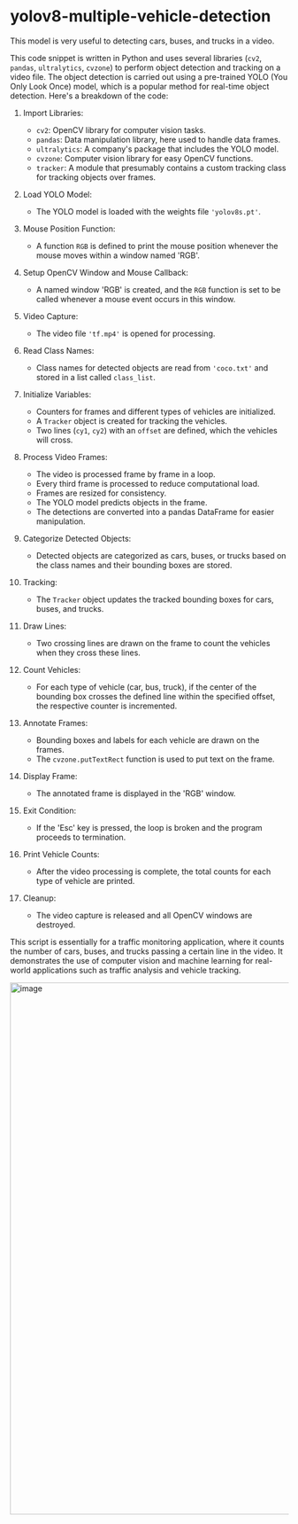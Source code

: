 # yolov8-multiple-vehicle-detection
This model is very useful to detecting cars, buses, and trucks in a video.

This code snippet is written in Python and uses several libraries (`cv2`, `pandas`, `ultralytics`, `cvzone`) to perform object detection and tracking on a video file. The object detection is carried out using a pre-trained YOLO (You Only Look Once) model, which is a popular method for real-time object detection. Here's a breakdown of the code:

1. Import Libraries:
   - `cv2`: OpenCV library for computer vision tasks.
   - `pandas`: Data manipulation library, here used to handle data frames.
   - `ultralytics`: A company's package that includes the YOLO model.
   - `cvzone`: Computer vision library for easy OpenCV functions.
   - `tracker`: A module that presumably contains a custom tracking class for tracking objects over frames.

2. Load YOLO Model:
   - The YOLO model is loaded with the weights file `'yolov8s.pt'`.

3. Mouse Position Function:
   - A function `RGB` is defined to print the mouse position whenever the mouse moves within a window named 'RGB'.

4. Setup OpenCV Window and Mouse Callback:
   - A named window 'RGB' is created, and the `RGB` function is set to be called whenever a mouse event occurs in this window.

5. Video Capture:
   - The video file `'tf.mp4'` is opened for processing.

6. Read Class Names:
   - Class names for detected objects are read from `'coco.txt'` and stored in a list called `class_list`.

7. Initialize Variables:
   - Counters for frames and different types of vehicles are initialized.
   - A `Tracker` object is created for tracking the vehicles.
   - Two lines (`cy1`, `cy2`) with an `offset` are defined, which the vehicles will cross.

8. Process Video Frames:
   - The video is processed frame by frame in a loop.
   - Every third frame is processed to reduce computational load.
   - Frames are resized for consistency.
   - The YOLO model predicts objects in the frame.
   - The detections are converted into a pandas DataFrame for easier manipulation.

9. Categorize Detected Objects:
   - Detected objects are categorized as cars, buses, or trucks based on the class names and their bounding boxes are stored.

10. Tracking:
    - The `Tracker` object updates the tracked bounding boxes for cars, buses, and trucks.

11. Draw Lines:
    - Two crossing lines are drawn on the frame to count the vehicles when they cross these lines.

12. Count Vehicles:
    - For each type of vehicle (car, bus, truck), if the center of the bounding box crosses the defined line within the specified offset, the respective counter is incremented.

13. Annotate Frames:
    - Bounding boxes and labels for each vehicle are drawn on the frames.
    - The `cvzone.putTextRect` function is used to put text on the frame.

14. Display Frame:
    - The annotated frame is displayed in the 'RGB' window.

15. Exit Condition:
    - If the 'Esc' key is pressed, the loop is broken and the program proceeds to termination.

16. Print Vehicle Counts:
    - After the video processing is complete, the total counts for each type of vehicle are printed.

17. Cleanup:
    - The video capture is released and all OpenCV windows are destroyed.

This script is essentially for a traffic monitoring application, where it counts the number of cars, buses, and trucks passing a certain line in the video. It demonstrates the use of computer vision and machine learning for real-world applications such as traffic analysis and vehicle tracking.







<img width="960" alt="image" src="https://github.com/Subhadip7/yolov8-multiple-vehicle-detection/assets/95004440/6e767950-5c7b-4118-9831-f673db91ad7c">
